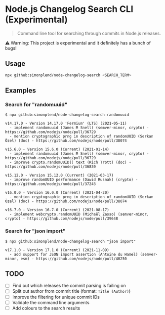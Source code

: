 # Node.js Changelog Search CLI (Experimental)

> Command line tool for searching through commits in Node.js releases.

⚠️ Warning: This project is experimental and it definitely has a bunch of bugs!

## Usage

```sh
npx github:simonplend/node-changelog-search <SEARCH_TERM>
```

## Examples

### Search for "randomuuid"

```
$ npx github:simonplend/node-changelog-search randomuuid

v14.17.0 - Version 14.17.0 'Fermium' (LTS) (2021-05-11)
  - implement randomuuid (James M Snell) (semver-minor, crypto) - https://github.com/nodejs/node/pull/36729
  - mention cryptographic prng in description of randomUUID (Serkan Özel) (doc) - https://github.com/nodejs/node/pull/38074

v15.6.0 - Version 15.6.0 (Current) (2021-01-14)
  - implement randomuuid (James M Snell) (semver-minor, crypto) - https://github.com/nodejs/node/pull/36729
  - improve crypto.randomUUID() text (Rich Trott) (doc) - https://github.com/nodejs/node/pull/36830

v15.12.0 - Version 15.12.0 (Current) (2021-03-17)
  - improve randomUUID performance (Dawid Rusnak) (crypto) - https://github.com/nodejs/node/pull/37243

v16.0.0 - Version 16.0.0 (Current) (2021-04-20)
  - mention cryptographic prng in description of randomUUID (Serkan Özel) (doc) - https://github.com/nodejs/node/pull/38074

v16.7.0 - Version 16.7.0 (Current) (2021-08-17)
  - implement webcrypto.randomUUID (Michaël Zasso) (semver-minor, crypto) - https://github.com/nodejs/node/pull/39648
```

### Search for "json import"

```
$ npx github:simonplend/node-changelog-search "json import"

v17.1.0 - Version 17.1.0 (Current) (2021-11-09)
  - add support for JSON import assertion (Antoine du Hamel) (semver-minor, esm) - https://github.com/nodejs/node/pull/40250
```

## TODO

- [ ] Find out which releases the commit parsing is failing on
- [ ] Split out author from commit title (format: `Title (Author)`)
- [ ] Improve the filtering for unique commit IDs
- [ ] Validate the command line arguments
- [ ] Add colours to the search results

